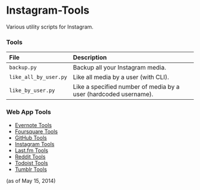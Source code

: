 Instagram-Tools
===============

Various utility scripts for Instagram.

### Tools
| File | Description |
| :--- | :----- |
| `backup.py` | Backup all your Instagram media. |
| `like_all_by_user.py` | Like all media by a user (with CLI). |
| `like_by_user.py` | Like a specified number of media by a user (hardcoded username). |

### Web App Tools
* [Evernote Tools](https://github.com/csu/Evernote-Tools)
* [Foursquare Tools](https://github.com/csu/Foursquare-Tools)
* [GitHub Tools](https://github.com/csu/GitHub-Tools)
* [Instagram Tools](https://github.com/csu/Instagram-Tools)
* [Last.fm Tools](https://github.com/csu/Last.fm-Tools)
* [Reddit Tools](https://github.com/csu/Reddit-Tools)
* [Todoist Tools](https://github.com/csu/Todoist-Tools)
* [Tumblr Tools](https://github.com/csu/Tumblr-Tools)

(as of May 15, 2014)